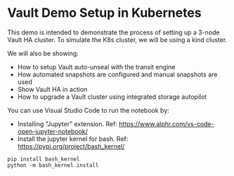 # Vault Demo Setup in Kubernetes

This demo is intended to demonstrate the process of setting up a 3-node Vault HA cluster.
To simulate the K8s cluster, we will be using a kind cluster.

We will also be showing:
- How to setup Vault auto-unseal with the transit engine
- How automated snapshots are configured and manual snapshots are used
- Show Vault HA in action
- How to upgrade a Vault cluster using integrated storage autopilot

You can use Visual Studio Code to run the notebook by:
- Installing "Jupyter" extension. Ref: https://www.alphr.com/vs-code-open-jupyter-notebook/
- Install the jupyter kernel for bash. Ref: https://pypi.org/project/bash_kernel/
```shell
pip install bash_kernel
python -m bash_kernel.install
```